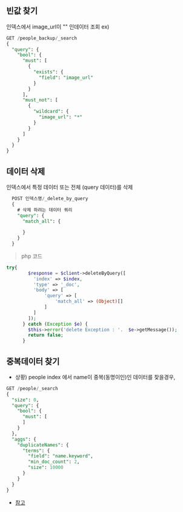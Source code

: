 ##  빈값 찾기 

인덱스에서 image_url이 "" 인데이터 조회
ex) 
```sql
GET /people_backup/_search
{
  "query": {
    "bool": {
      "must": [
        {
          "exists": {
            "field": "image_url"
          }
        }
      ],
      "must_not": [
        {
          "wildcard": {
            "image_url": "*"
          }
        }
      ]
    }
  }
}
```

## 데이터 삭제 
인덱스에서 특정 데이터 또는 전체 (query 데이터)를 삭제
```sql
  POST 인덱스명/_delete_by_query
  {
    # 삭제 하려는 데이터 쿼리
    "query": {
      "match_all": {
        
      }
    }
  }
```
> php 코드
```php
try{
        $response = $client->deleteByQuery([  
          'index' => $index,
          'type' => '_doc',
          'body' => [
              'query' => [
                  'match_all' => (Object)[]
              ]
          ]
        ]);
      } catch (Exception $e) {
        $this->error('delete Exception : '.  $e->getMessage());
        return false;
      }
```

## 중복데이터 찾기 
- 상황) people index 에서 name이 중복(동명이인)인 데이터를 찾을경우,
```sql
GET /people/_search
{
  "size": 0, 
  "query": {
    "bool": {
      "must": [
      ]
    }
  },
  "aggs": {
    "duplicateNames": {
      "terms": {
        "field": "name.keyword",
        "min_doc_count": 2,
        "size": 10000
      }
    }
  }
}
```

- [참고](https://www.python2.net/questions-145910.htm)